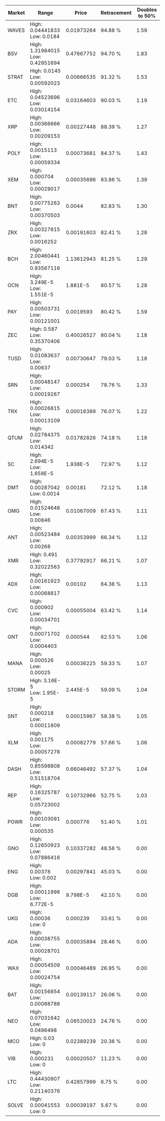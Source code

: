 | Market | Range | Price| Retracement | Doubles to 50% |
| --- | --- | --- | --- | --- |
| WAVES | High: 0.04441833<br />Low: 0.0184 | 0.01973264 | 94.88 % | 1.59 |
| BSV | High: 1.31984015<br />Low: 0.42951694 | 0.47667752 | 94.70 % | 1.83 |
| STRAT | High: 0.0145<br />Low: 0.00592023 | 0.00666535 | 91.32 % | 1.53 |
| ETC | High: 0.04523696<br />Low: 0.03014154 | 0.03164603 | 90.03 % | 1.19 |
| XRP | High: 0.00366666<br />Low: 0.00209153 | 0.00227448 | 88.39 % | 1.27 |
| POLY | High: 0.0015113<br />Low: 0.00059334 | 0.00073681 | 84.37 % | 1.43 |
| XEM | High: 0.000704<br />Low: 0.00029017 | 0.00035696 | 83.86 % | 1.39 |
| BNT | High: 0.00775263<br />Low: 0.00370503 | 0.0044 | 82.83 % | 1.30 |
| ZRX | High: 0.00327815<br />Low: 0.0016252 | 0.00191603 | 82.41 % | 1.28 |
| BCH | High: 2.00460441<br />Low: 0.93567116 | 1.13612943 | 81.25 % | 1.29 |
| OCN | High: 3.249E-5<br />Low: 1.551E-5 | 1.881E-5 | 80.57 % | 1.28 |
| PAY | High: 0.00503731<br />Low: 0.00121001 | 0.0019593 | 80.42 % | 1.59 |
| ZEC | High: 0.587<br />Low: 0.35370406 | 0.40026527 | 80.04 % | 1.18 |
| TUSD | High: 0.01083637<br />Low: 0.00637 | 0.00730647 | 79.03 % | 1.18 |
| SRN | High: 0.00048147<br />Low: 0.00019267 | 0.000254 | 78.76 % | 1.33 |
| TRX | High: 0.00026815<br />Low: 0.00013109 | 0.00016389 | 76.07 % | 1.22 |
| QTUM | High: 0.02784375<br />Low: 0.014342 | 0.01782826 | 74.18 % | 1.18 |
| SC | High: 2.694E-5<br />Low: 1.658E-5 | 1.938E-5 | 72.97 % | 1.12 |
| DMT | High: 0.00287042<br />Low: 0.0014 | 0.00181 | 72.12 % | 1.18 |
| OMG | High: 0.01524648<br />Low: 0.00846 | 0.01067009 | 67.43 % | 1.11 |
| ANT | High: 0.00523484<br />Low: 0.00268 | 0.00353999 | 66.34 % | 1.12 |
| XMR | High: 0.491<br />Low: 0.32022563 | 0.37792917 | 66.21 % | 1.07 |
| ADX | High: 0.00161923<br />Low: 0.00068817 | 0.00102 | 64.36 % | 1.13 |
| CVC | High: 0.000902<br />Low: 0.00034701 | 0.00055004 | 63.42 % | 1.14 |
| GNT | High: 0.00071702<br />Low: 0.0004403 | 0.000544 | 62.53 % | 1.06 |
| MANA | High: 0.000526<br />Low: 0.00025 | 0.00036225 | 59.33 % | 1.07 |
| STORM | High: 3.16E-5<br />Low: 1.95E-5 | 2.445E-5 | 59.09 % | 1.04 |
| SNT | High: 0.000218<br />Low: 0.00011809 | 0.00015967 | 58.38 % | 1.05 |
| XLM | High: 0.001175<br />Low: 0.00057278 | 0.00082779 | 57.66 % | 1.06 |
| DASH | High: 0.85598808<br />Low: 0.51518704 | 0.66046492 | 57.37 % | 1.04 |
| REP | High: 0.16325787<br />Low: 0.05723002 | 0.10732966 | 52.75 % | 1.03 |
| POWR | High: 0.00103091<br />Low: 0.000535 | 0.000776 | 51.40 % | 1.01 |
| GNO | High: 0.12650923<br />Low: 0.07886416 | 0.10337282 | 48.56 % | 0.00 |
| ENG | High: 0.00378<br />Low: 0.002 | 0.00297841 | 45.03 % | 0.00 |
| DGB | High: 0.00011998<br />Low: 6.772E-5 | 9.798E-5 | 42.10 % | 0.00 |
| UKG | High: 0.00036<br />Low: 0 | 0.000239 | 33.61 % | 0.00 |
| ADA | High: 0.00038755<br />Low: 0.00028701 | 0.00035894 | 28.46 % | 0.00 |
| WAX | High: 0.00054509<br />Low: 0.00024754 | 0.00046489 | 26.95 % | 0.00 |
| BAT | High: 0.00156854<br />Low: 0.00088788 | 0.00139117 | 26.06 % | 0.00 |
| NEO | High: 0.07031642<br />Low: 0.0496498 | 0.06520023 | 24.76 % | 0.00 |
| MCO | High: 0.03<br />Low: 0 | 0.02389239 | 20.36 % | 0.00 |
| VIB | High: 0.000231<br />Low: 0 | 0.00020507 | 11.23 % | 0.00 |
| LTC | High: 0.44430907<br />Low: 0.21140376 | 0.42857999 | 6.75 % | 0.00 |
| SOLVE | High: 0.00041553<br />Low: 0 | 0.00039197 | 5.67 % | 0.00 |
